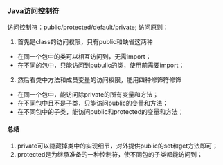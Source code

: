 ### Java访问控制符
访问控制符：public/protected/default/private;
访问原则：
1. 首先是class的访问权限，只有public和缺省这两种
+ 在同一个包中的类可以相互访问到，无需import；
+ 在不同的包中，只能访问到pubulic的类，使用前需要import；
2. 然后看类中方法和成员变量的访问权限，能用四种修饰符修饰
+ 在同一个包中，能访问除private的所有变量和方法；
+ 在不同包中且不是子类，只能访问public的变量和方法；
+ 在不同包中的子类，能访问public和protected的变量和方法；

#### 总结
1. private可以隐藏掉类中的实现细节，对外提供public的set和get方法即可；
2. protected是为继承准备的一种控制符，使不同包的子类都能访问到；

